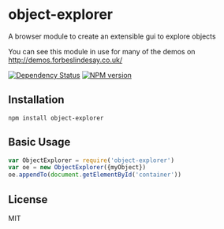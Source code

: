 # object-explorer

A browser module to create an extensible gui to explore objects

You can see this module in use for many of the demos on http://demos.forbeslindesay.co.uk/

[![Dependency Status](https://gemnasium.com/ForbesLindesay/object-explorer.png)](https://gemnasium.com/ForbesLindesay/object-explorer)
[![NPM version](https://badge.fury.io/js/object-explorer.png)](http://badge.fury.io/js/object-explorer)

## Installation

    npm install object-explorer

## Basic Usage

```js
var ObjectExplorer = require('object-explorer')
var oe = new ObjectExplorer({myObject})
oe.appendTo(document.getElementById('container'))
```

## License

  MIT